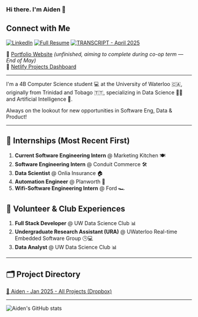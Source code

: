 ### Hi there. I'm Aiden 👋 

## Connect with Me
[![LinkedIn](https://img.shields.io/badge/LinkedIn-Profile-blue?style=for-the-badge)](https://www.linkedin.com/in/aiden-ramgoolam-34598a23a/)
[![Full Resume](https://img.shields.io/badge/Resume-View-brightgreen?style=for-the-badge)](https://www.dropbox.com/scl/fi/10uqycvmgqo6k2psfxk6k/Aiden_Ramgoolam_Jan_2025_Resume-_ALL_Exp.pdf?rlkey=u2yozofgz0mwchcv7s37fonnv&dl=0)
[![TRANSCRIPT - April 2025](https://img.shields.io/badge/TSRPT-April%202025-orange?style=for-the-badge)](https://www.dropbox.com/scl/fi/2n5iolikr39wbwjrjym9o/Aiden_April25_TSRPT.pdf?rlkey=g18a0q5h9blivtvxidwz0vysn&dl=0)


🔗 [Portfolio Website](https://aidenramgoolam.netlify.app/) *(unfinished, aiming to complete during co-op term — End of May)*  
🔗 [Netlify Projects Dashboard](https://app.netlify.com/teams/aidenar/sites)

---

I'm a 4B Computer Science student 💻 at the University of Waterloo 🇨🇦, originally from Trinidad and Tobago 🇹🇹, specializing in Data Science 👨‍💻 and Artificial Intelligence 🤖. 

Always on the lookout for new opportunities in Software Eng, Data & Product!

---

## 💼 Internships (Most Recent First)
1. **Current Software Engineering Intern** @ Marketing Kitchen 🍽️  
2. **Software Engineering Intern** @ Conduit Commerce 🛠️  
3. **Data Scientist** @ Onlia Insurance 🏠  
4. **Automation Engineer** @ Planworth 📜  
5. **Wifi-Software Engineering Intern** @ Ford 🏎️

## 🤝 Volunteer & Club Experiences
1. **Full Stack Developer** @ UW Data Science Club 📊  
2. **Undergraduate Research Assistant (URA)** @ UWaterloo Real-time Embedded Software Group 🕒💻  
3. **Data Analyst** @ UW Data Science Club 📊

---

## 🗂️ Project Directory
[📁 Aiden - Jan 2025 - All Projects (Dropbox)](https://www.dropbox.com/scl/fi/dmoj8s5v29n96m97sx91t/Aiden_Jan_2025_AllProjects.pdf?rlkey=9nobyhor9s8yvlhrdazo3qjz5&st=lkkyppeb&dl=0)

---

![Aiden's GitHub stats](https://github-readme-stats.vercel.app/api?username=AidenAR&hide=contribs,prs,issues,stars&hide_rank=true)
